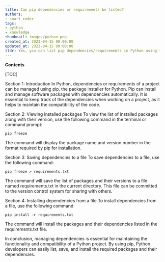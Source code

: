 ```yaml
---
title: Can pip dependencies or requirements be listed?
authors:
- smart_coder
tags:
- python
- knowledge
thumbnail: images/python.png
created_at: 2023-04-15 00:00:00
updated_at: 2023-04-15 00:00:00
tldr: Yes, you can list pip dependencies/requirements in Python using the command `pip freeze`.
---
```


**Contents**

[TOC]

Section 1: Introduction
In Python, dependencies or requirements of a project can be managed using pip, the package installer for Python. Pip can install and manage software packages with dependencies automatically. It is essential to keep track of the dependencies when working on a project, as it helps to maintain the compatibility of the code.

Section 2: Viewing installed packages
To view the list of installed packages along with their version, use the following command in the terminal or command prompt:
```
pip freeze
```
The command will display the package name and version number in the format required by pip for installation.

Section 3: Saving dependencies to a file
To save dependencies to a file, use the following command:
```
pip freeze > requirements.txt
```
The command will save the list of packages and their versions to a file named requirements.txt in the current directory. This file can be committed to the version control system for sharing with others.

Section 4: Installing dependencies from a file
To install dependencies from a file, use the following command:
```
pip install -r requirements.txt
```
The command will install the packages and their dependencies listed in the requirements.txt file.

In conclusion, managing dependencies is essential for maintaining the functionality and compatibility of a Python project. By using pip, Python developers can easily list, save, and install the required packages and their dependencies.
